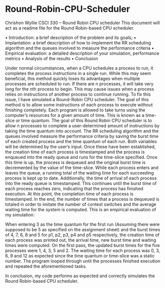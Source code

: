 # Round-Robin-CPU-Scheduler

Chrishon Wyllie
CSCI 330 – Round Robin CPU scheduler
This document will act as a readme file for the Round Robin-based CPU scheduler.

•	Introduction: a brief description of the problem and its goals;
•	Implantation: a brief description of how to implement the RR scheduling algorithm and the queues involved to measure the performance criteria 
•	Empirical evaluation: a detailed description of your simulation, performance metrics
•	Analysis of the results
•	Conclusion 

Under normal circumstances, when a CPU schedules a process to run, it completes the process instructions in a single run. While this may seem beneficial, this method quickly loses its advantages when multiple processes are scheduled to run. If there are n processes, it will take very long for the nth process to begin. This may cause issues when a process relies on instructions of another process to continue running. To fix this issue, I have simulated a Round-Robin CPU scheduler. The goal of this method is to allow some instructions of each process to execute without finishing completely. Each program is allowed to take turns using the computer’s resources for a given amount of time. This is known as a time-slice or time quantum. The goal of this Round Robin CPU scheduler is to allow n processes to complete a user-determined amount of instructions by taking the time quantum into account. 
The RR scheduling algorithm and the queues involved measure the performance criteria by saving the burst time of each created process and the time quantum of each run.  Both variables will be determined by the user’s input.  Once these have been established, the creation time of each process is timestamped and the process is enqueued into the ready queue and runs for the time-slice specified. Once this time is up, the process is dequeued and the original burst time is decremented by the value of the time-slice.  While each process enters and leaves the queue, a running total of the waiting time for each succeeding process is kept up to date.  Additionally, the time of arrival of each process into the ready queue is timestamped.  This continues until the burst time of each process reaches zero, indicating that the process has finished execution.  At this point, the completion time of each process is timestamped. In the end, the number of times that a process is dequeued is totaled in order to imitate the number of context switches and the average waiting time for the system is computed.
This is an empirical evaluation of my simulation:

When entering 3 as the time quantum for the first run (Assuming there were supposed to be 5 as specified on the assignment sheet) and the burst times of 4, 7, 6, 8 and 5 for p1, p2, p3, p4 and p5 respectively, the creation time of each process was printed out, the arrival time, new burst time and waiting times were computed. On the first pass, the updated burst times for the five processes were 1, 4, 3, 5 and 2. The waiting time for each process was 0, 3, 6, 9 and 12 as expected since the time quantum or time-slice was a static number. The program looped through until the processes finished execution and repeated the aforementioned tasks.

In conclusion, my code performs as expected and correctly simulates the Round Robin-based CPU scheduler.
